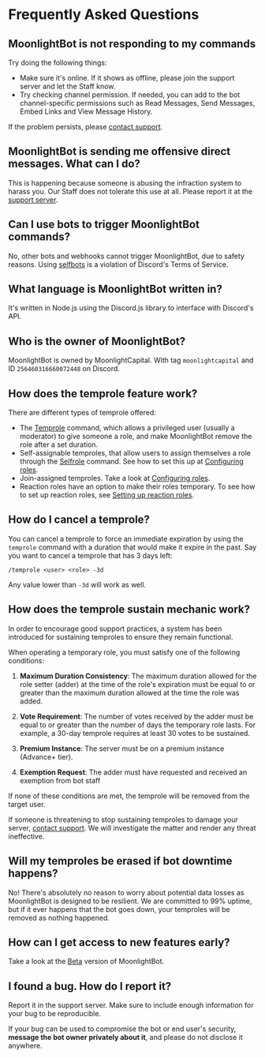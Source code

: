 # Frequently Asked Questions

## MoonlightBot is not responding to my commands

Try doing the following things:

* Make sure it's online. If it shows as offline, please join the support server and let the Staff know.
* Try checking channel permission. If needed, you can add to the bot channel-specific permissions such as Read Messages, Send Messages, Embed Links and View Message History.

If the problem persists, please [contact support](https://discord.gg/hNQWVVC).

## MoonlightBot is sending me offensive direct messages. What can I do?

This is happening because someone is abusing the infraction system to harass you. Our Staff does not tolerate this use at all. Please report it at the [support server](https://discord.gg/hNQWVVC).


## Can I use bots to trigger MoonlightBot commands?

No, other bots and webhooks cannot trigger MoonlightBot, due to safety reasons. Using [selfbots](https://support.discord.com/hc/en-us/articles/115002192352-Automated-User-Accounts-Self-Bots) is a violation of Discord's Terms of Service.

## What language is MoonlightBot written in?

It's written in Node.js using the Discord.js library to interface with Discord's API.

## Who is the owner of MoonlightBot?

MoonlightBot is owned by MoonlightCapital. With tag `moonlightcapital` and ID `256460316660072448` on Discord.


## How does the temprole feature work?

There are different types of temprole offered:

* The [Temprole](../role-management-commands/temprole.md) command, which allows a privileged user (usually a moderator) to give someone a role, and make MoonlightBot remove the role after a set duration.
* Self-assignable temproles, that allow users to assign themselves a role through the [Selfrole](../role-management-commands/selfrole.md) command. See how to set this up at [Configuring roles](../management-commands/config.md#roles-self-assignable).
* Join-assigned temproles. Take a look at [Configuring roles](../management-commands/config.md#roles-join-assignable).
* Reaction roles have an option to make their roles temporary. To see how to set up reaction roles, see [Setting up reaction roles](setting-up-reaction-roles.md).

## How do I cancel a temprole?

You can cancel a temprole to force an immediate expiration by using the `temprole` command with a duration that would make it expire in the past. Say you want to cancel a temprole that has 3 days left:

```
/temprole <user> <role> -3d
```

Any value lower than `-3d` will work as well.

## How does the temprole sustain mechanic work?

In order to encourage good support practices, a system has been introduced for sustaining temproles to ensure they remain functional.

When operating a temporary role, you must satisfy one of the following conditions:

1. **Maximum Duration Consistency**: The maximum duration allowed for the role setter (adder) at the time of the role's expiration must be equal to or greater than the maximum duration allowed at the time the role was added.

2. **Vote Requirement**: The number of votes received by the adder must be equal to or greater than the number of days the temporary role lasts. For example, a 30-day temprole requires at least 30 votes to be sustained.

3. **Premium Instance**: The server must be on a premium instance (Advance+ tier).

4. **Exemption Request**: The adder must have requested and received an exemption from bot staff

If none of these conditions are met, the temprole will be removed from the target user.

If someone is threatening to stop sustaining temproles to damage your server, [contact support](https://discord.gg/hNQWVVC). We will investigate the matter and render any threat ineffective.

## Will my temproles be erased if bot downtime happens?

No! There's absolutely no reason to worry about potential data losses as MoonlightBot is designed to be resilient. We are committed to 99% uptime, but if it ever happens that the bot goes down, your temproles will be removed as nothing happened.

## How can I get access to new features early?

Take a look at the [Beta](../support/beta.md) version of MoonlightBot.

## I found a bug. How do I report it?

Report it in the support server. Make sure to include enough information for your bug to be reproducible.

If your bug can be used to compromise the bot or end user's security, **message the bot owner privately about it**, and please do not disclose it anywhere.


